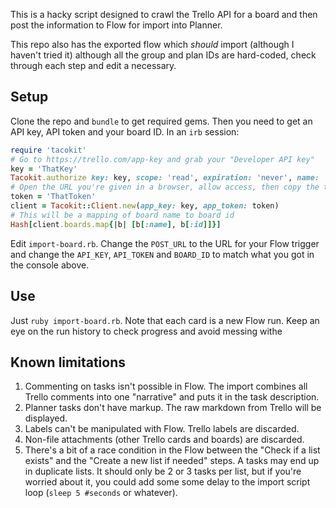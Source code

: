 This is a hacky script designed to crawl the Trello API for a board and then
post the information to Flow for import into Planner.

This repo also has the exported flow which _should_ import (although I haven't
tried it) although all the group and plan IDs are hard-coded, check through each
step and edit a necessary.

Setup
-----
Clone the repo and `bundle` to get required gems. Then you need to get an API
key, API token and your board ID. In an `irb` session:

```ruby
require 'tacokit'
# Go to https://trello.com/app-key and grab your "Developer API key"
key = 'ThatKey'
Tacokit.authorize key: key, scope: 'read', expiration: 'never', name: 'Exporter'
# Open the URL you're given in a browser, allow access, then copy the token
token = 'ThatToken'
client = Tacokit::Client.new(app_key: key, app_token: token)
# This will be a mapping of board name to board id
Hash[client.boards.map{|b| [b[:name], b[:id]]}]
```

Edit `import-board.rb`. Change the `POST_URL` to the URL for your Flow trigger
and change the `API_KEY`, `API_TOKEN` and `BOARD_ID` to match what you got in
the console above.

Use
---
Just `ruby import-board.rb`. Note that each card is a new Flow run. Keep an eye
on the run history to check progress and avoid messing withe

Known limitations
----------------

1. Commenting on tasks isn't possible in Flow. The import combines all Trello
   comments into one "narrative" and puts it in the task description.
2. Planner tasks don't have markup. The raw markdown from Trello will be
   displayed.
3. Labels can't be manipulated with Flow. Trello labels are discarded.
4. Non-file attachments (other Trello cards and boards) are discarded.
5. There's a bit of a race condition in the Flow between the "Check if a list
   exists" and the "Create a new list if needed" steps. A tasks may end up in
   duplicate lists. It should only be 2 or 3 tasks per list, but if you're
   worried about it, you could add some some delay to the import script loop
   (`sleep 5 #seconds` or whatever).
